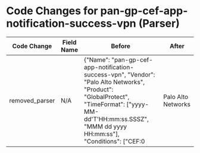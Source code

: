 # Code Changes for pan-gp-cef-app-notification-success-vpn (Parser)

| Code Change | Field Name | Before | After |
|-------------|------------|--------|-------|
| removed_parser | N/A | {"Name": "pan-gp-cef-app-notification-success-vpn", "Vendor": "Palo Alto Networks", "Product": "GlobalProtect", "TimeFormat": ["yyyy-MM-dd'T'HH:mm:ss.SSSZ", "MMM dd yyyy HH:mm:ss"], "Conditions": ["CEF:0|Palo Alto Networks|", "|SYSTEM|vpn|"], "Fields": ["\sdvchost=({host}[\w.-]+?)\s+(\w+=|$)", "\srt=({time}\w{3}\s\d{2}\s\d{4}\s(\d{2}:){2}\d{2})\s", "\sact=(|({result}[^=]+?))(\s+\w+=|\s*$)", "\smsg=({additional_info}[^=]+?)\s+(\w+=|$)", "((?:1969-[^,]+?)|({time}\d\d\d\d-\d\d-\d\dT\d\d:\d\d:\d\d\.\d+[\+-]\d+:\d+))"], "ParserVersion": "v1.0.0"} | N/A |
